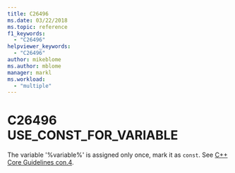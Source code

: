 ```yaml
---
title: C26496
ms.date: 03/22/2018
ms.topic: reference
f1_keywords:
  - "C26496"
helpviewer_keywords:
  - "C26496"
author: mikeblome
ms.author: mblome
manager: markl
ms.workload:
  - "multiple"
---
```

# C26496 USE_CONST_FOR_VARIABLE
  The variable '%variable%' is assigned only once, mark it as `const`. See [C++ Core Guidelines con.4](https://github.com/isocpp/CppCoreGuidelines/blob/master/CppCoreGuidelines.md#con4-use-const-to-define-objects-with-values-that-do-not-change-after-construction).
